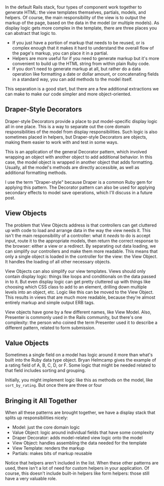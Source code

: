 In the default Rails stack, four types of component work together to generate HTML: the view templates themselves, partials, models, and helpers. Of course, the main responsibility of the view is to output the markup of the page, based on the data in the model (or multiple models). As display logic gets more complex in the template, there are three places you can abstract that logic to.

- If you just have a portion of markup that needs to be reused, or is complex enough that it makes it hard to understand the overall flow of the page's markup, you can place it in a partial.
- Helpers are more useful for if you need to generate markup but it's more convenient to build up the HTML string from within plain Ruby code.
- If you don't need to generate markup at all, but rather do a data operation like formatting a date or dollar amount, or concatenating fields in a standard way, you can add methods to the model itself.

This separation is a good start, but there are a few additional extractions we can make to make our code simpler and more object-oriented.

## Draper-Style Decorators

Draper-style Decorators provide a place to put model-specific display logic all in one place. This is a way to separate out the core domain responsibilities of the model from display responsibilities. Such logic is also sometimes placed in helpers, but Draper-style Decorators are objects, making them easier to work with and test in some ways.

This is an application of the general Decorator pattern, which involved wrapping an object with another object to add additional behavior. In this case, the model object is wrapped in another object that adds formatting. Usually, all the model's methods are directly accessible, as well as additional formatting methods.

I use the term "Draper-style" because Draper is a common Ruby gem for applying this pattern. The Decorator pattern can also be used for applying secondary effects to model save operations, which I'll discuss in a future post.

## View Objects

The problem that View Objects address is that controllers can get cluttered up with code to load and arrange data in the way the view needs it. This isn't the main responsibility of a controller: what it *needs* to do is accept input, route it to the appropriate models, then return the correct response to the browser: either a view or a redirect. By separating out data loading, we can simplify our controllers and make them more readable. This means that only a single object is loaded in the controller for the view: the View Object. It handles the loading of all other necessary objects.

View Objects can also simplify our view templates. Views should only contain display logic: things like loops and conditionals on the data passed in to it. But even display logic can get pretty cluttered up with things like choosing which CSS class to add to an element, drilling down multiple levels into an object, etc. Logic like this can be moved to the View Object. This results in views that are much more readable, because they're almost entirely markup and simple output ERB tags.

View objects have gone by a few different names, like View Model. Also, Presenter is commonly used in the Rails community, but there's one complexity: the person who coined the term Presenter used it to describe a different pattern, related to form submission.

## Value Objects

Sometimes a single field on a model has logic around it more than what's built into the Ruby data type object. Bryan Helmcamp gives the example of a rating field of A, B, C, D, or F. Some logic that might be needed related to that field includes sorting and grouping.

Initially, you might implement logic like this as methods on the model, like `sort_by_rating`. But once there are three or four 

## Bringing it All Together

When all these patterns are brought together, we have a display stack that splits up responsibilities nicely:

- Model: just the core domain logic
- Value Object: logic around individual fields that have some complexity
- Draper Decorator: adds model-related view logic onto the model
- View Object: handles assembling the data needed for the template
- View Template: renders the markup
- Partials: makes bits of markup reusable

Notice that helpers aren't included in the list. When these other patterns are used, there isn't a lot of need for custom helpers in your application. Of course, this doesn't include built-in helpers like form helpers: those still have a very valuable role.
